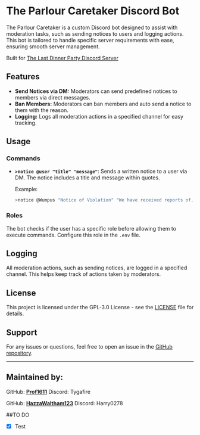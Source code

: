 # The Parlour Caretaker Discord Bot

The Parlour Caretaker is a custom Discord bot designed to assist with moderation tasks, such as sending notices to users and logging actions. This bot is tailored to handle specific server requirements with ease, ensuring smooth server management.

Built for [The Last Dinner Party Discord Server](https://discord.gg/theparlour)

## Features

- **Send Notices via DM:** Moderators can send predefined notices to members via direct messages.
- **Ban Members:** Moderators can ban members and auto send a notice to them with the reason.
- **Logging:** Logs all moderation actions in a specified channel for easy tracking.

## Usage

### Commands

- **`>notice @user "title" "message"`**: Sends a written notice to a user via DM. The notice includes a title and message within quotes.
  
  Example:
  
    ```bash
    >notice @Wumpus "Notice of Violation" "We have received reports of..."
    ```

### Roles

The bot checks if the user has a specific role before allowing them to execute commands. Configure this role in the `.env` file.

## Logging

All moderation actions, such as sending notices, are logged in a specified channel. This helps keep track of actions taken by moderators.

## License

This project is licensed under the GPL-3.0 License - see the [LICENSE](LICENSE) file for details.

## Support

For any issues or questions, feel free to open an issue in the [GitHub repository](https://github.com/Prof1611/ParlourCaretaker/issues).

---

## Maintained by:
GitHub: **[Prof1611](https://github.com/Prof1611)**
Discord: Tygafire

GitHub: **[HazzaWaltham123](https://github.com/HazzaWaltham123)**
Discord: Harry0278


##TO DO

- [x] Test
